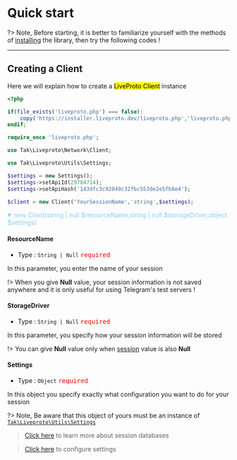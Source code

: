 # Quick start

?> Note, Before starting, it is better to familiarize yourself with the methods of [installing](en/installation.md) the library, then try the following codes !

---

## Creating a Client

Here we will explain how to create a <mark>LiveProto Client</mark> instance

```php
<?php

if(file_exists('liveproto.php') === false):
    copy('https://installer.liveproto.dev/liveproto.php','liveproto.php');
endif;

require_once 'liveproto.php';

use Tak\Liveproto\Network\Client;

use Tak\Liveproto\Utils\Settings;

$settings = new Settings();
$settings->setApiId(29784714);
$settings->setApiHash('143dfc3c92049c32fbc553de2e5fb8e4');

$client = new Client('YourSessionName','string',$settings);
```

<details open>
<summary style="color : lightskyblue">new Client(string | null $resourceName,string | null $storageDriver,object $settings)</summary>

#### ResourceName

- Type : `String | Null` <kbd style="color : red">required</kbd>

In this parameter, you enter the name of your session

!> When you give **Null** value, your session information is not saved anywhere and it is only useful for using Telegram's test servers !

#### StorageDriver

- Type : `String | Null` <kbd style="color : red">required</kbd>

In this parameter, you specify how your session information will be stored

!> You can give **Null** value only when [session](en/quickstart.md#Session) value is also **Null**

#### Settings

- Type : `Object` <kbd style="color : red">required</kbd>

In this object you specify exactly what configuration you want to do for your session

?> Note, Be aware that this object of yours must be an instance of [`Tak\Liveproto\Utils\Settings`](en/configuration.md#Settings)

</details>

> [Click here](en/database.md) to learn more about session databases

> [Click here](en/configuration.md) to configure settings
